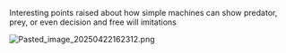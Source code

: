 Interesting points raised about how simple machines can show predator, prey, or even decision and free will imitations

![Pasted_image_20250422162312.png](pasted_image_20250422162312.png)

